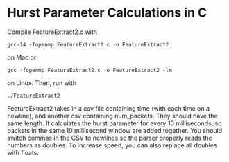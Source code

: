 # Hurst Parameter Calculations in C

Compile FeatureExtract2.c with 
```
gcc-14 -fopenmp FeatureExtract2.c -o FeatureExtract2
```
on Mac or
```
gcc -fopenmp FeatureExtract2.c -o FeatureExtract2 -lm
```
on Linux. Then, run with
```
./FeatureExtract2
```
FeatureExtract2 takes in a csv file containing time (with each time on a newline), and another csv containing num_packets. They should have the same length. It calculates the hurst parameter for every 10 milliseconds, so packets in the same 10 millisecond window are added together. You should switch commas in the CSV to newlines so the parser properly reads the numbers as doubles. To increase speed, you can also replace all doubles with floats. 
